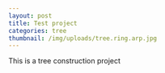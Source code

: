 ```yaml
---
layout: post
title: Test project
categories: tree
thumbnail: /img/uploads/tree.ring.arp.jpg
---
```

This is a tree construction project
